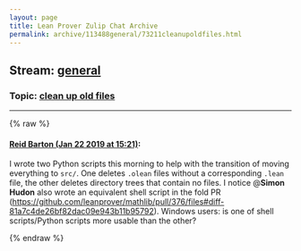 ```yaml
---
layout: page
title: Lean Prover Zulip Chat Archive 
permalink: archive/113488general/73211cleanupoldfiles.html
---
```


## Stream: [general](index.html)
### Topic: [clean up old files](73211cleanupoldfiles.html)

---


{% raw %}
#### [ Reid Barton (Jan 22 2019 at 15:21)](https://leanprover.zulipchat.com/#narrow/stream/113488-general/topic/clean%20up%20old%20files/near/156607187):
I wrote two Python scripts this morning to help with the transition of moving everything to `src/`. One deletes `.olean` files without a corresponding `.lean` file, the other deletes directory trees that contain no files.
I notice @**Simon Hudon** also wrote an equivalent shell script in the fold PR (https://github.com/leanprover/mathlib/pull/376/files#diff-81a7c4de26bf82dac09e943b11b95792).
Windows users: is one of shell scripts/Python scripts more usable than the other?


{% endraw %}
